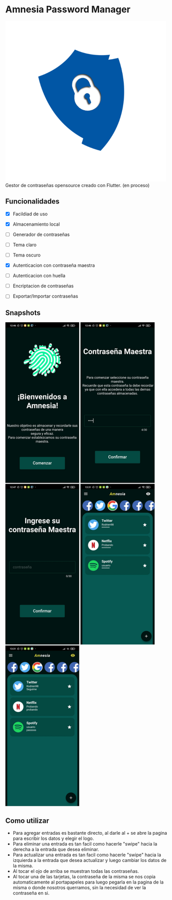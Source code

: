 # Amnesia Password Manager
<img src="/assets/icon.png" height= "500">
Gestor de contraseñas opensource creado con Flutter. (en proceso) 

## Funcionalidades 
- [x] Facildiad de uso
- [x] Almacenamiento local
- [ ] Generador de contraseñas
- [ ] Tema claro
- [ ] Tema oscuro
- [x] Autenticacion con contraseña maestra
- [ ] Autenticacion con huella 
- [ ] Encriptacion de contraseñas 
- [ ] Exportar/Importar contraseñas


## Snapshots
<img src="/Snapshots/Ejemplo19.jpeg" height= "500">
<img src="/Snapshots/Ejemplo20.jpeg" height= "500">
<img src="/Snapshots/Ejemplo21.jpeg" height= "500">
<img src="/Snapshots/Ejemplo22.jpeg" height= "500">
<img src="/Snapshots/Ejemplo23.jpeg" height= "500">


## Como utilizar
- Para agregar entradas es bastante directo, al darle al + se abre la pagina para escribir los datos y elegir el logo.
- Para eliminar una entrada es tan facil como hacerle "swipe" hacia la derecha a la entrada que desea eliminar.
- Para actualizar una entrada es tan facil como hacerle "swipe" hacia la izquierda a la entrada que desea actualizar y luego cambiar los datos de la misma.
- Al tocar el ojo de arriba se muestran todas las contraseñas.
- Al tocar una de las tarjetas, la contraseña de la misma se nos copia automaticamente al portapapeles para luego pegarla en la pagina de la misma o donde nosotros querramos, sin la necesidad de ver la contraseña en si.

<!-- 
## A actualizar/agregar/cambiar
- Agregar encriptacion de las contraseñas (https://pub.dev/packages/encrypt,https://pub.dev/packages/aes_crypt)
- Tema claro, tema oscuro y el actual es el tema amnesia (a lo tw)

user preferences para guardar cosas de theme:
https://medium.com/flutter-community/shared-preferences-how-to-save-flutter-application-settings-and-user-preferences-for-later-554d08671ae9
agrregar iconos de:
-->

<!-- 
COMANDOS UTILES
- Actualizar el icono de la app
    flutter pub run flutter_launcher_icons:main
- Crear el APK
    flutter build apk --split-per-abi (en la raiz del directorio)
-->

<!-- IDEA LOGO
    el escudo actual pero con la huella del anterior
-->